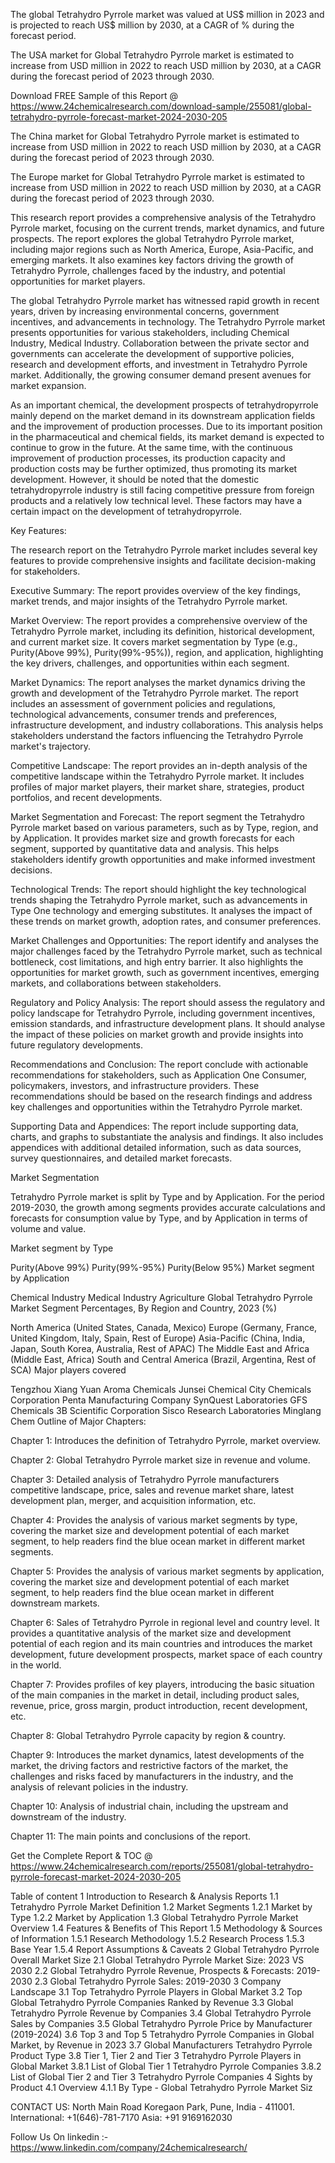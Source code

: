 The global Tetrahydro Pyrrole market was valued at US$ million in 2023 and is projected to reach US$ million by 2030, at a CAGR of % during the forecast period.

The USA market for Global Tetrahydro Pyrrole market is estimated to increase from USD million in 2022 to reach USD million by 2030, at a CAGR during the forecast period of 2023 through 2030.

Download FREE Sample of this Report @ https://www.24chemicalresearch.com/download-sample/255081/global-tetrahydro-pyrrole-forecast-market-2024-2030-205

The China market for Global Tetrahydro Pyrrole market is estimated to increase from USD million in 2022 to reach USD million by 2030, at a CAGR during the forecast period of 2023 through 2030.

The Europe market for Global Tetrahydro Pyrrole market is estimated to increase from USD million in 2022 to reach USD million by 2030, at a CAGR during the forecast period of 2023 through 2030.

This research report provides a comprehensive analysis of the Tetrahydro Pyrrole market, focusing on the current trends, market dynamics, and future prospects. The report explores the global Tetrahydro Pyrrole market, including major regions such as North America, Europe, Asia-Pacific, and emerging markets. It also examines key factors driving the growth of Tetrahydro Pyrrole, challenges faced by the industry, and potential opportunities for market players.

The global Tetrahydro Pyrrole market has witnessed rapid growth in recent years, driven by increasing environmental concerns, government incentives, and advancements in technology. The Tetrahydro Pyrrole market presents opportunities for various stakeholders, including Chemical Industry, Medical Industry. Collaboration between the private sector and governments can accelerate the development of supportive policies, research and development efforts, and investment in Tetrahydro Pyrrole market. Additionally, the growing consumer demand present avenues for market expansion.

As an important chemical, the development prospects of tetrahydropyrrole mainly depend on the market demand in its downstream application fields and the improvement of production processes. Due to its important position in the pharmaceutical and chemical fields, its market demand is expected to continue to grow in the future. At the same time, with the continuous improvement of production processes, its production capacity and production costs may be further optimized, thus promoting its market development. However, it should be noted that the domestic tetrahydropyrrole industry is still facing competitive pressure from foreign products and a relatively low technical level. These factors may have a certain impact on the development of tetrahydropyrrole.

Key Features:

The research report on the Tetrahydro Pyrrole market includes several key features to provide comprehensive insights and facilitate decision-making for stakeholders.

Executive Summary: The report provides overview of the key findings, market trends, and major insights of the Tetrahydro Pyrrole market.

Market Overview: The report provides a comprehensive overview of the Tetrahydro Pyrrole market, including its definition, historical development, and current market size. It covers market segmentation by Type (e.g., Purity(Above 99%), Purity(99%-95%)), region, and application, highlighting the key drivers, challenges, and opportunities within each segment.

Market Dynamics: The report analyses the market dynamics driving the growth and development of the Tetrahydro Pyrrole market. The report includes an assessment of government policies and regulations, technological advancements, consumer trends and preferences, infrastructure development, and industry collaborations. This analysis helps stakeholders understand the factors influencing the Tetrahydro Pyrrole market's trajectory.

Competitive Landscape: The report provides an in-depth analysis of the competitive landscape within the Tetrahydro Pyrrole market. It includes profiles of major market players, their market share, strategies, product portfolios, and recent developments.

Market Segmentation and Forecast: The report segment the Tetrahydro Pyrrole market based on various parameters, such as by Type, region, and by Application. It provides market size and growth forecasts for each segment, supported by quantitative data and analysis. This helps stakeholders identify growth opportunities and make informed investment decisions.

Technological Trends: The report should highlight the key technological trends shaping the Tetrahydro Pyrrole market, such as advancements in Type One technology and emerging substitutes. It analyses the impact of these trends on market growth, adoption rates, and consumer preferences.

Market Challenges and Opportunities: The report identify and analyses the major challenges faced by the Tetrahydro Pyrrole market, such as technical bottleneck, cost limitations, and high entry barrier. It also highlights the opportunities for market growth, such as government incentives, emerging markets, and collaborations between stakeholders.

Regulatory and Policy Analysis: The report should assess the regulatory and policy landscape for Tetrahydro Pyrrole, including government incentives, emission standards, and infrastructure development plans. It should analyse the impact of these policies on market growth and provide insights into future regulatory developments.

Recommendations and Conclusion: The report conclude with actionable recommendations for stakeholders, such as Application One Consumer, policymakers, investors, and infrastructure providers. These recommendations should be based on the research findings and address key challenges and opportunities within the Tetrahydro Pyrrole market.

Supporting Data and Appendices: The report include supporting data, charts, and graphs to substantiate the analysis and findings. It also includes appendices with additional detailed information, such as data sources, survey questionnaires, and detailed market forecasts.

Market Segmentation

Tetrahydro Pyrrole market is split by Type and by Application. For the period 2019-2030, the growth among segments provides accurate calculations and forecasts for consumption value by Type, and by Application in terms of volume and value.

Market segment by Type

Purity(Above 99%)
Purity(99%-95%)
Purity(Below 95%)
Market segment by Application

Chemical Industry
Medical Industry
Agriculture
Global Tetrahydro Pyrrole Market Segment Percentages, By Region and Country, 2023 (%)

North America (United States, Canada, Mexico)
Europe (Germany, France, United Kingdom, Italy, Spain, Rest of Europe)
Asia-Pacific (China, India, Japan, South Korea, Australia, Rest of APAC)
The Middle East and Africa (Middle East, Africa)
South and Central America (Brazil, Argentina, Rest of SCA)
Major players covered

Tengzhou Xiang Yuan Aroma Chemicals
Junsei Chemical
City Chemicals Corporation
Penta Manufacturing Company
SynQuest Laboratories
GFS Chemicals
3B Scientific Corporation
Sisco Research Laboratories
Minglang Chem
Outline of Major Chapters:

Chapter 1: Introduces the definition of Tetrahydro Pyrrole, market overview.

Chapter 2: Global Tetrahydro Pyrrole market size in revenue and volume.

Chapter 3: Detailed analysis of Tetrahydro Pyrrole manufacturers competitive landscape, price, sales and revenue market share, latest development plan, merger, and acquisition information, etc.

Chapter 4: Provides the analysis of various market segments by type, covering the market size and development potential of each market segment, to help readers find the blue ocean market in different market segments.

Chapter 5: Provides the analysis of various market segments by application, covering the market size and development potential of each market segment, to help readers find the blue ocean market in different downstream markets.

Chapter 6: Sales of Tetrahydro Pyrrole in regional level and country level. It provides a quantitative analysis of the market size and development potential of each region and its main countries and introduces the market development, future development prospects, market space of each country in the world.

Chapter 7: Provides profiles of key players, introducing the basic situation of the main companies in the market in detail, including product sales, revenue, price, gross margin, product introduction, recent development, etc.

Chapter 8: Global Tetrahydro Pyrrole capacity by region & country.

Chapter 9: Introduces the market dynamics, latest developments of the market, the driving factors and restrictive factors of the market, the challenges and risks faced by manufacturers in the industry, and the analysis of relevant policies in the industry.

Chapter 10: Analysis of industrial chain, including the upstream and downstream of the industry.

Chapter 11: The main points and conclusions of the report.

Get the Complete Report & TOC @ https://www.24chemicalresearch.com/reports/255081/global-tetrahydro-pyrrole-forecast-market-2024-2030-205

Table of content
1 Introduction to Research & Analysis Reports
1.1 Tetrahydro Pyrrole Market Definition
1.2 Market Segments
1.2.1 Market by Type
1.2.2 Market by Application
1.3 Global Tetrahydro Pyrrole Market Overview
1.4 Features & Benefits of This Report
1.5 Methodology & Sources of Information
1.5.1 Research Methodology
1.5.2 Research Process
1.5.3 Base Year
1.5.4 Report Assumptions & Caveats
2 Global Tetrahydro Pyrrole Overall Market Size
2.1 Global Tetrahydro Pyrrole Market Size: 2023 VS 2030
2.2 Global Tetrahydro Pyrrole Revenue, Prospects & Forecasts: 2019-2030
2.3 Global Tetrahydro Pyrrole Sales: 2019-2030
3 Company Landscape
3.1 Top Tetrahydro Pyrrole Players in Global Market
3.2 Top Global Tetrahydro Pyrrole Companies Ranked by Revenue
3.3 Global Tetrahydro Pyrrole Revenue by Companies
3.4 Global Tetrahydro Pyrrole Sales by Companies
3.5 Global Tetrahydro Pyrrole Price by Manufacturer (2019-2024)
3.6 Top 3 and Top 5 Tetrahydro Pyrrole Companies in Global Market, by Revenue in 2023
3.7 Global Manufacturers Tetrahydro Pyrrole Product Type
3.8 Tier 1, Tier 2 and Tier 3 Tetrahydro Pyrrole Players in Global Market
3.8.1 List of Global Tier 1 Tetrahydro Pyrrole Companies
3.8.2 List of Global Tier 2 and Tier 3 Tetrahydro Pyrrole Companies
4 Sights by Product
4.1 Overview
4.1.1 By Type - Global Tetrahydro Pyrrole Market Siz

CONTACT US:
North Main Road Koregaon Park, Pune, India - 411001.
International: +1(646)-781-7170
Asia: +91 9169162030

Follow Us On linkedin :- https://www.linkedin.com/company/24chemicalresearch/
